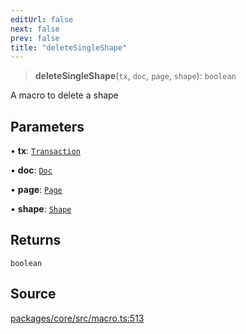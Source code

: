 ```yaml
---
editUrl: false
next: false
prev: false
title: "deleteSingleShape"
---
```


> **deleteSingleShape**(`tx`, `doc`, `page`, `shape`): `boolean`

A macro to delete a shape

## Parameters

• **tx**: [`Transaction`](/api-core/classes/transaction/)

• **doc**: [`Doc`](/api-core/classes/doc/)

• **page**: [`Page`](/api-core/classes/page/)

• **shape**: [`Shape`](/api-core/classes/shape/)

## Returns

`boolean`

## Source

[packages/core/src/macro.ts:513](https://github.com/dgmjs/dgmjs/blob/main/packages/core/src/macro.ts#L513)
